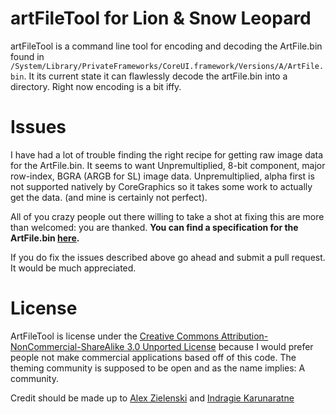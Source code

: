 artFileTool for Lion & Snow Leopard
===================================
artFileTool is a command line tool for encoding and decoding the ArtFile.bin found in `/System/Library/PrivateFrameworks/CoreUI.framework/Versions/A/ArtFile.bin`. It its current state it can flawlessly decode the artFile.bin into a directory. Right now encoding is a bit iffy.

Issues
===================================
I have had a lot of trouble finding the right recipe for getting raw image data for the ArtFile.bin. It seems to want Unpremultiplied, 8-bit component, major row-index, BGRA (ARGB for SL) image data. Unpremultiplied, alpha first is not supported natively by CoreGraphics so it takes some work to actually get the data. (and mine is certainly not perfect).

All of you crazy people out there willing to take a shot at fixing this are more than welcomed: you are thanked. **You can find a specification for the ArtFile.bin [here](http://macthemes.net/wiki/10.5_ArtFile.bin "here").**

If you do fix the issues described above go ahead and submit a pull request. It would be much appreciated.

License
===================================
ArtFileTool is license under the [Creative Commons Attribution-NonCommercial-ShareAlike 3.0 Unported License](http://creativecommons.org/licenses/by-nc-sa/3.0/ "Creative Commons Attribution-NonCommercial-ShareAlike 3.0 Unported License") because I would prefer people not make commercial applications based off of this code. The theming community is supposed to be open and as the name implies: A community.

Credit should be made up to [Alex Zielenski](http://alexzielenski.com) and [Indragie Karunaratne](http://indragie.com)
